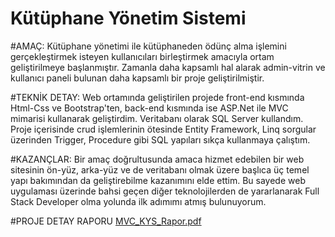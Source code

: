 # Kütüphane Yönetim Sistemi

#AMAÇ:
Kütüphane yönetimi ile kütüphaneden ödünç alma işlemini gerçekleştirmek isteyen kullanıcıları birleştirmek amacıyla ortam geliştirilmeye başlanmıştır. Zamanla daha kapsamlı hal alarak admin-vitrin ve kullanıcı paneli bulunan daha kapsamlı bir proje geliştirilmiştir.

#TEKNİK DETAY: 
Web ortamında geliştirilen projede front-end kısmında Html-Css ve Bootstrap'ten, back-end kısmında ise ASP.Net ile MVC mimarisi kullanarak geliştirdim. Veritabanı olarak SQL Server kullandım. Proje içerisinde crud işlemlerinin ötesinde Entity Framework, Linq sorgular üzerinden Trigger, Procedure gibi SQL yapıları sıkça kullanmaya çalıştım.

#KAZANÇLAR: 
Bir amaç doğrultusunda amaca hizmet edebilen bir web sitesinin ön-yüz, arka-yüz ve de veritabanı olmak üzere başlıca üç temel yapı bakımından da geliştirebilme kazanımını elde ettim. Bu sayede web uygulaması üzerinde bahsi geçen diğer teknolojilerden de yararlanarak Full Stack Developer olma yolunda ilk adımımı atmış bulunuyorum.

#PROJE DETAY RAPORU
[MVC_KYS_Rapor.pdf](https://github.com/sedaterzi/MvcKutuphane/files/7330725/MVC_KYS_Rapor.pdf)
